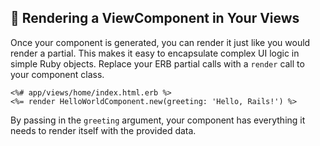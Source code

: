 ## 🎨 Rendering a ViewComponent in Your Views

Once your component is generated, you can render it just like you would render a partial. This makes it easy to encapsulate complex UI logic in simple Ruby objects. Replace your ERB partial calls with a `render` call to your component class.

```erb
<%# app/views/home/index.html.erb %>
<%= render HelloWorldComponent.new(greeting: 'Hello, Rails!') %>
```

By passing in the `greeting` argument, your component has everything it needs to render itself with the provided data.